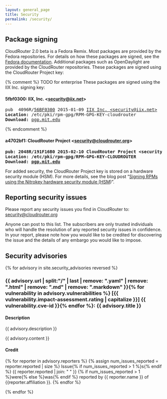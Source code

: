 ```yaml
---
layout: general_page
title: Security
permalink: /security/
---
```


## Package signing

CloudRouter 2.0 beta is a Fedora Remix. Most packages are provided by the Fedora repositories. For details on how these packages are signed, see the <a href="http://fedoraproject.org/wiki/Release_package_signing">Fedora documentation</a>. Additional packages such as OpenDaylight are provided by the CloudRouter repositories. These packages are signed using the CloudRouter Project key:

{% comment %}
TODO for enterprise
These packages are signed using the IIX Inc. signing key:
#### 5fbf0300: IIX, Inc. &lt;security@iix.net&gt;
<pre>pub  4096R/<a href="https://pgp.mit.edu/pks/lookup?op=get&amp;search=0xF77A405A56BF0300">56BF0300</a> 2015-01-09 <a href="https://pgp.mit.edu/pks/lookup?op=vindex&amp;search=0xF77A405A56BF0300">IIX Inc. &lt;security@iix.net&gt;</a>
<strong>Location:</strong> /etc/pki/rpm-gpg/RPM-GPG-KEY-cloudrouter 
<strong>Download:</strong> <a href="https://pgp.mit.edu/pks/lookup?op=vindex&amp;search=0xF77A405A56BF0300">pgp.mit.edu</a></pre>
{% endcomment %}

#### a4702bf1: CloudRouter Project &lt;security@cloudrouter.org&gt;
<pre><strong>pub: 2048R/191F16B0 2015-02-10 CloudRouter Project &lt;security@cloudrouter.org&gt;
Location:</strong> <strong>/etc/pki/rpm-gpg/RPM-GPG-KEY-CLOUDROUTER </strong>
<strong>Download: <a href="https://pgp.mit.edu/pks/lookup?op=get&amp;search=0x0A1E8B12191F16B0">pgp.mit.edu</a></strong></pre>

For added security, the CloudRouter Project key is stored on a hardware security module (HSM). For more details, see the blog post &#8220;<a title="Signing RPMs using the Nitrokey hardware security module (HSM)" href="/cloudrouter/releases/2015/02/10/signing-rpms-using-the-nitrokey-hardware-security-module-hsm.html">Signing RPMs using the Nitrokey hardware security module (HSM</a>)&#8221;.

## <span id="Reporting_security_issues" class="mw-headline">Reporting security issues</span>

Please report any security issues you find in CloudRouter to: <a href="mailto:security@cloudrouter.org">security@cloudrouter.org</a>

Anyone can post to this list. The subscribers are only trusted individuals who will handle the resolution of any reported security issues in confidence. In your report, please note how you would like to be credited for discovering the issue and the details of any embargo you would like to impose.

## <span id="Security_advisories" class="mw-headline">Security advisories</span>

{% for advisory in site.security_advisories reversed %}
### {{ advisory.url | split:"/" | last | remove: ".yaml" | remove: ".html" | remove: ".md" | remove: ".markdown" }}{% for vulnerability in advisory.vulnerabilities %} [{{ vulnerability.impact-assessment.rating | capitalize }}] {{ vulnerability.cve-id }}{% endfor %}: {{ advisory.title }}

#### Description
{{ advisory.description }}

{{ advisory.content }}

#### Credit
{% for reporter in advisory.reporters %}
{% assign num_issues_reported = reporter.reported | size %}
Issue{% if num_issues_reported > 1 %}s{% endif %} {{ reporter.reported | join: " " }} {% if num_issues_reported > 1 %}were{% else %}was{% endif %} reported by {{ reporter.name }} of {{reporter.affiliation }}.
{% endfor %}

{% endfor %}
